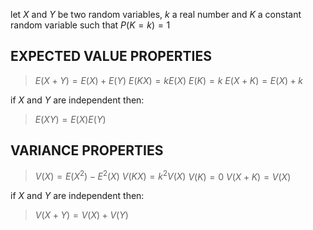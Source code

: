 let $X$ and $Y$ be two random variables, $k$ a real number and $K$ a constant random variable such that $P(K = k) = 1$

## EXPECTED VALUE PROPERTIES

> $E(X + Y) = E(X) + E(Y)$
> $E(K X) = k E(X)$
> $E(K) = k$
> $E(X + K) = E(X) + k$

if $X$ and $Y$ are independent then:
> $E(XY) = E(X) E(Y)$


## VARIANCE PROPERTIES

> $V(X) = E(X^2) - E^2(X)$
> $V(K X) = k^2 V(X)$
> $V(K) = 0$
> $V(X + K) = V(X)$

if $X$ and $Y$ are independent then:
> $V(X + Y) = V(X) + V(Y)$

